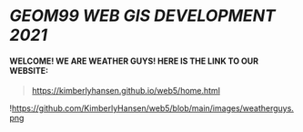 # ***GEOM99 WEB GIS DEVELOPMENT 2021***

#### WELCOME! WE ARE WEATHER GUYS! HERE IS THE LINK TO OUR WEBSITE:


> <https://kimberlyhansen.github.io/web5/home.html>

!https://github.com/KimberlyHansen/web5/blob/main/images/weatherguys.png


